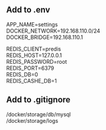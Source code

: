 ## Add to .env

APP_NAME=settings  
DOCKER_NETWORK=192.168.110.0/24  
DOCKER_BRIDGE=192.168.110.1  

REDIS_CLIENT=predis  
REDIS_HOST=127.0.0.1  
REDIS_PASSWORD=root  
REDIS_PORT=6379  
REDIS_DB=0  
REDIS_CASHE_DB=1

## Add to .gitignore
/docker/storage/db/mysql  
/docker/storage/logs



